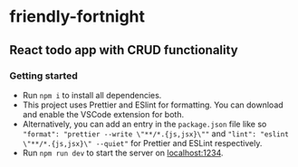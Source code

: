 # friendly-fortnight
## React todo app with CRUD functionality

### Getting started
- Run `npm i` to install all dependencies.
- This project uses Prettier and ESlint for formatting. You can download and enable the VSCode extension for both. 
- Alternatively, you can add an entry in the `package.json` file like so `"format": "prettier --write \"**/*.{js,jsx}\""` and `"lint": "eslint \"**/*.{js,jsx}\" --quiet"` for Prettier and ESLint respectively.
- Run `npm run dev` to start the server on [localhost:1234](http://localhost:1234).
